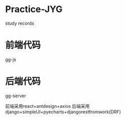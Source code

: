 # Practice-JYG
study records

# 前端代码
gg-js

# 后端代码
gg-server

前端采用react+antdesign+axios
后端采用django+simpleUI+pyecharts+djangorestfromwork(DRF)

